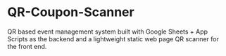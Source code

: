 # QR-Coupon-Scanner
QR based event management system built with Google Sheets + App Scripts as the backend and a lightweight static web page QR scanner for the front end.
